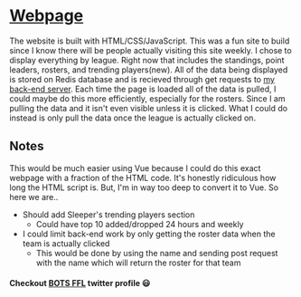 # [Webpage](https://austinspencer.works/Fantasy-Twitter/)

The website is built with HTML/CSS/JavaScript. This was a fun site to build since I know there will be people actually visiting this site weekly. I chose to display everything by league. Right now that includes the standings, point leaders, rosters, and trending players(new). All of the data being displayed is stored on Redis database and is recieved through get requests to [my back-end server](https://github.com/abspen1/go-backend). Each time the page is loaded all of the data is pulled, I could maybe do this more efficiently, especially for the rosters. Since I am pulling the data and it isn't even visible unless it is clicked. What I could do instead is only pull the data once the league is actually clicked on.

## Notes
This would be much easier using Vue because I could do this exact webpage with a fraction of the HTML code. It's honestly ridiculous how long the HTML script is. But, I'm in way too deep to convert it to Vue. So here we are..
* Should add Sleeper's trending players section 
    * Could have top 10 added/dropped 24 hours and weekly
* I could limit back-end work by only getting the roster data when the team is actually clicked
    * This would be done by using the name and sending post request with the name which will return the roster for that team

#### Checkout [BOTS FFL](https://twitter.com/BOTSFFL) twitter profile :smiley: